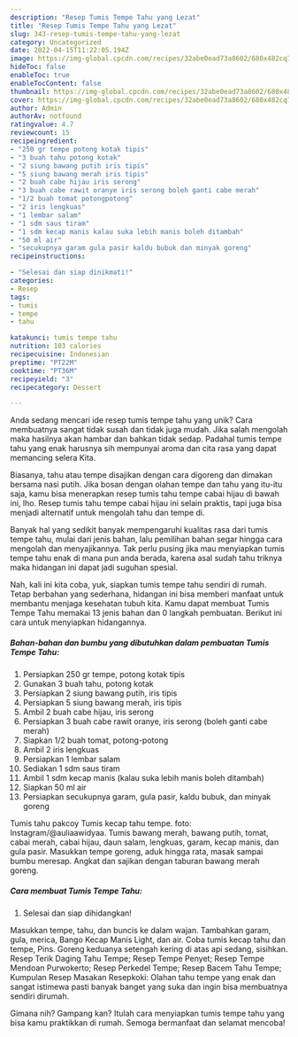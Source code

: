 ```yaml
---
description: "Resep Tumis Tempe Tahu yang Lezat"
title: "Resep Tumis Tempe Tahu yang Lezat"
slug: 343-resep-tumis-tempe-tahu-yang-lezat
category: Uncategorized
date: 2022-04-15T11:22:05.194Z
image: https://img-global.cpcdn.com/recipes/32abe0ead73a8602/680x482cq70/tumis-tempe-tahu-foto-resep-utama.jpg
hideToc: false
enableToc: true
enableTocContent: false
thumbnail: https://img-global.cpcdn.com/recipes/32abe0ead73a8602/680x482cq70/tumis-tempe-tahu-foto-resep-utama.jpg
cover: https://img-global.cpcdn.com/recipes/32abe0ead73a8602/680x482cq70/tumis-tempe-tahu-foto-resep-utama.jpg
author: Admin
authorAv: notfound
ratingvalue: 4.7
reviewcount: 15
recipeingredient:
- "250 gr tempe potong kotak tipis"
- "3 buah tahu potong kotak"
- "2 siung bawang putih iris tipis"
- "5 siung bawang merah iris tipis"
- "2 buah cabe hijau iris serong"
- "3 buah cabe rawit oranye iris serong boleh ganti cabe merah"
- "1/2 buah tomat potongpotong"
- "2 iris lengkuas"
- "1 lembar salam"
- "1 sdm saus tiram"
- "1 sdm kecap manis kalau suka lebih manis boleh ditambah"
- "50 ml air"
- "secukupnya garam gula pasir kaldu bubuk dan minyak goreng"
recipeinstructions:

- "Selesai dan siap dinikmati!"
categories:
- Resep
tags:
- tumis
- tempe
- tahu

katakunci: tumis tempe tahu 
nutrition: 103 calories
recipecuisine: Indonesian
preptime: "PT22M"
cooktime: "PT36M"
recipeyield: "3"
recipecategory: Dessert

---
```





Anda sedang mencari ide resep tumis tempe tahu yang unik? Cara membuatnya sangat tidak susah dan tidak juga mudah. Jika salah mengolah maka hasilnya akan hambar dan bahkan tidak sedap. Padahal tumis tempe tahu yang enak harusnya sih mempunyai aroma dan cita rasa yang dapat memancing selera Kita.





Biasanya, tahu atau tempe disajikan dengan cara digoreng dan dimakan bersama nasi putih. Jika bosan dengan olahan tempe dan tahu yang itu-itu saja, kamu bisa menerapkan resep tumis tahu tempe cabai hijau di bawah ini, lho. Resep tumis tahu tempe cabai hijau ini selain praktis, tapi juga bisa menjadi alternatif untuk mengolah tahu dan tempe di.

Banyak hal yang sedikit banyak mempengaruhi kualitas rasa dari tumis tempe tahu, mulai dari jenis bahan, lalu pemilihan bahan segar hingga cara mengolah dan menyajikannya. Tak perlu pusing jika mau menyiapkan tumis tempe tahu enak di mana pun anda berada, karena asal sudah tahu triknya maka hidangan ini dapat jadi suguhan spesial.






Nah, kali ini kita coba, yuk, siapkan tumis tempe tahu sendiri di rumah. Tetap berbahan yang sederhana, hidangan ini bisa memberi manfaat untuk membantu menjaga kesehatan tubuh kita. Kamu dapat membuat Tumis Tempe Tahu memakai 13 jenis bahan dan 0 langkah pembuatan. Berikut ini cara untuk menyiapkan hidangannya.

<!--inarticleads1-->

##### Bahan-bahan dan bumbu yang dibutuhkan dalam pembuatan Tumis Tempe Tahu:

1. Persiapkan 250 gr tempe, potong kotak tipis
1. Gunakan 3 buah tahu, potong kotak
1. Persiapkan 2 siung bawang putih, iris tipis
1. Persiapkan 5 siung bawang merah, iris tipis
1. Ambil 2 buah cabe hijau, iris serong
1. Persiapkan 3 buah cabe rawit oranye, iris serong (boleh ganti cabe merah)
1. Siapkan 1/2 buah tomat, potong-potong
1. Ambil 2 iris lengkuas
1. Persiapkan 1 lembar salam
1. Sediakan 1 sdm saus tiram
1. Ambil 1 sdm kecap manis (kalau suka lebih manis boleh ditambah)
1. Siapkan 50 ml air
1. Persiapkan secukupnya garam, gula pasir, kaldu bubuk, dan minyak goreng


Tumis tahu pakcoy Tumis kecap tahu tempe. foto: Instagram/@auliaawidyaa. Tumis bawang merah, bawang putih, tomat, cabai merah, cabai hijau, daun salam, lengkuas, garam, kecap manis, dan gula pasir. Masukkan tempe goreng, aduk hingga rata, masak sampai bumbu meresap. Angkat dan sajikan dengan taburan bawang merah goreng. 

<!--inarticleads2-->

##### Cara membuat Tumis Tempe Tahu:


1. Selesai dan siap dihidangkan!

Masukkan tempe, tahu, dan buncis ke dalam wajan. Tambahkan garam, gula, merica, Bango Kecap Manis Light, dan air. Coba tumis kecap tahu dan tempe, Pins. Goreng keduanya setengah kering di atas api sedang, sisihkan. Resep Terik Daging Tahu Tempe; Resep Tempe Penyet; Resep Tempe Mendoan Purwokerto; Resep Perkedel Tempe; Resep Bacem Tahu Tempe; Kumpulan Resep Masakan Resepkoki: Olahan tahu tempe yang enak dan sangat istimewa pasti banyak banget yang suka dan ingin bisa membuatnya sendiri dirumah. 

Gimana nih? Gampang kan? Itulah cara menyiapkan tumis tempe tahu yang bisa kamu praktikkan di rumah. Semoga bermanfaat dan selamat mencoba!
